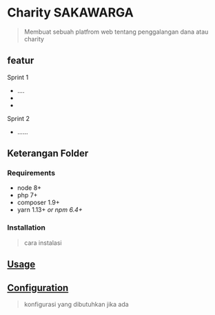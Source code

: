 # Charity SAKAWARGA
> Membuat sebuah platfrom web tentang penggalangan dana atau charity 

## featur
Sprint 1
* ....
* 
* 
Sprint 2
* ......

## Keterangan Folder
>


### Requirements

* node 8+
* php 7+
* composer 1.9+
* yarn 1.13+ _or npm 6.4+_

### Installation
> cara instalasi

## [Usage](#usage)
> 


## [Configuration](#configuration)
> konfigurasi yang dibutuhkan jika ada

